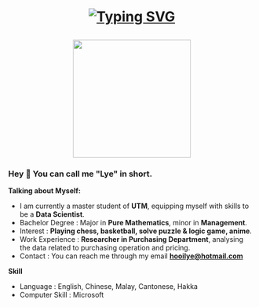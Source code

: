 <h1 align = "center">
<a href="https://git.io/typing-svg"><img src="https://readme-typing-svg.herokuapp.com?font=Fira+Code&size=75&duration=1500&pause=600&color=0CE82B&background=000000EE&center=true&vCenter=true&multiline=true&width=1920&height=384&lines=Hello+there!;My+name+is+Lye+Kah+Hooi;Nice+to+meet+YOU" alt="Typing SVG" /></a>
</h1>
<h2 align = "center">
<a href="./portfolio/your_folder"><img src="https://github.com/drshahizan/BDM/blob/main/portfolio/LyeKahHooi/photo.JPG" width="240px" height="240px"></a>
</h2>

### Hey 👋 You can call me "Lye" in short.
**Talking about Myself:**
- I am currently a master student of **UTM**, equipping myself with skills to be a **Data Scientist**.
- Bachelor Degree : Major in **Pure Mathematics**, minor in **Management**.
- Interest : **Playing chess, basketball, solve puzzle & logic game, anime**.
- Work Experience : **Researcher in Purchasing Department**, analysing the data related to purchasing operation and pricing. 
- Contact : You can reach me through my email **hooilye@hotmail.com**

**Skill**
- Language : English, Chinese, Malay, Cantonese, Hakka
- Computer Skill : Microsoft 
